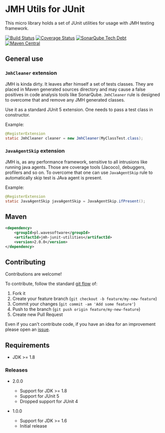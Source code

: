 # JMH Utils for JUnit
This micro library holds a set of JUnit utilities for usage with JMH testing framework.

[![Build Status](https://travis-ci.org/wavesoftware/java-jmh-junit-utilities.svg?branch=master)](https://travis-ci.org/wavesoftware/java-jmh-junit-utilities) [![Coverage Status](https://coveralls.io/repos/wavesoftware/java-jmh-junit-utilities/badge.svg?branch=master&service=github)](https://coveralls.io/github/wavesoftware/java-jmh-junit-utilities?branch=master) [![SonarQube Tech Debt](https://img.shields.io/sonar/http/sonar-ro.wavesoftware.pl/pl.wavesoftware:jmh-junit-utilities/tech_debt.svg)](http://sonar-ro.wavesoftware.pl/dashboard/index/3862) [![Maven Central](https://img.shields.io/maven-central/v/pl.wavesoftware/jmh-junit-utilities.svg)](https://search.maven.org/artifact/pl.wavesoftware/jmh-junit-utilities/)

## General use

### `JmhCleaner` extension

JMH is kinda dirty. It leaves after himself a set of tests classes. They are placed in Maven generated sources directory and may cause a false positives in code analysis tools like SonarQube. `JmhCleaner` rule is designed to overcome that and remove any JMH generated classes.
  
Use it as a standard JUnit 5 extension. One needs to pass a test class in constructor.

Example:

```java
@RegisterExtension
static JmhCleaner cleaner = new JmhCleaner(MyClassTest.class);
```

### `JavaAgentSkip` extension

JMH is, as any performance framework, sensitive to all intrusions like running java agents. Those are coverage tools (Jacoco), debuggers, profilers and so on. To overcome that one can use `JavaAgentSkip` rule to automatically skip test is JAva agent is present.

Example:

```java
@RegisterExtension
static JavaAgentSkip javaAgentSkip = JavaAgentSkip.ifPresent();
```

## Maven

```xml
<dependency>
    <groupId>pl.wavesoftware</groupId>
    <artifactId>jmh-junit-utilities</artifactId>
    <version>2.0.0</version>
</dependency>
```

## Contributing

Contributions are welcome!

To contribute, follow the standard [git flow](http://danielkummer.github.io/git-flow-cheatsheet/) of:

1. Fork it
1. Create your feature branch (`git checkout -b feature/my-new-feature`)
1. Commit your changes (`git commit -am 'Add some feature'`)
1. Push to the branch (`git push origin feature/my-new-feature`)
1. Create new Pull Request

Even if you can't contribute code, if you have an idea for an improvement please open an [issue](https://github.com/wavesoftware/java-jmh-junit-utilities/issues).

## Requirements

* JDK >= 1.8

### Releases
 
- 2.0.0
  - Support for JDK >= 1.8
  - Support for JUnit 5
  - Dropped support for JUnit 4
 
- 1.0.0
  - Support for JDK >= 1.6
  - Initial release

